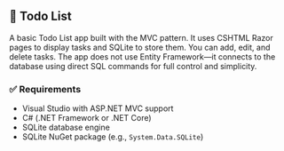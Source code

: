 

## 📝 Todo List 
A basic Todo List app built with the MVC pattern. It uses CSHTML Razor pages to display tasks and SQLite to store them. You can add, edit, and delete tasks. The app does not use Entity Framework—it connects to the database using direct SQL commands for full control and simplicity.

### ✅ Requirements

- Visual Studio with ASP.NET MVC support  
- C# (.NET Framework or .NET Core)  
- SQLite database engine  
- SQLite NuGet package (e.g., `System.Data.SQLite`)  

